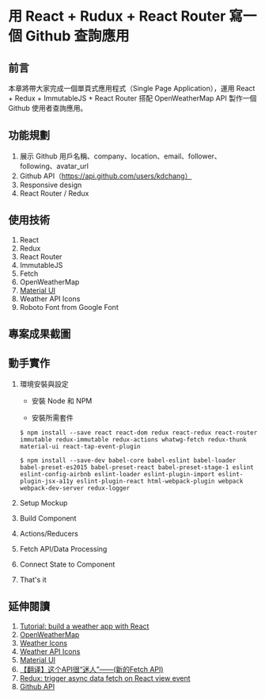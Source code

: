 # 用 React + Rudux + React Router 寫一個 Github 查詢應用

## 前言

本章將帶大家完成一個單頁式應用程式（Single Page Application），運用 React + Redux + ImmutableJS + React Router 搭配 OpenWeatherMap API 製作一個 Github 使用者查詢應用。

## 功能規劃

1. 展示 Github 用戶名稱、company、location、email、follower、following、avatar_url
2. Github API（https://api.github.com/users/kdchang）
3. Responsive design
4. React Router / Redux

## 使用技術

1. React
2. Redux
3. React Router
4. ImmutableJS
5. Fetch
6. OpenWeatherMap
7. [Material UI](http://www.material-ui.com/#/)
8. Weather API Icons
9. Roboto Font from Google Font

## 專案成果截圖

## 動手實作

1. 環境安裝與設定
	- 安裝 Node 和 NPM

	- 安裝所需套件

	```
	$ npm install --save react react-dom redux react-redux react-router immutable redux-immutable redux-actions whatwg-fetch redux-thunk material-ui react-tap-event-plugin
	```

	```
	$ npm install --save-dev babel-core babel-eslint babel-loader babel-preset-es2015 babel-preset-react babel-preset-stage-1 eslint eslint-config-airbnb eslint-loader eslint-plugin-import eslint-plugin-jsx-a11y eslint-plugin-react html-webpack-plugin webpack webpack-dev-server redux-logger
	```

2. Setup Mockup

3. Build Component

4. Actions/Reducers

5. Fetch API/Data Processing

6. Connect State to Component

7. That's it

## 延伸閱讀

1. [Tutorial: build a weather app with React](http://joanmira.com/tutorial-build-a-weather-app-with-react/)
2. [OpenWeatherMap](http://openweathermap.org/)
3. [Weather Icons](https://erikflowers.github.io/weather-icons/)
4. [Weather API Icons](https://erikflowers.github.io/weather-icons/api-list.html)
5. [Material UI](http://www.material-ui.com/#/)
6. [【翻译】这个API很“迷人”——(新的Fetch API)](http://www.w3ctech.com/topic/854)
7. [Redux: trigger async data fetch on React view event](http://stackoverflow.com/questions/33304225/redux-trigger-async-data-fetch-on-react-view-event)
8. [Github API](https://api.github.com/)

